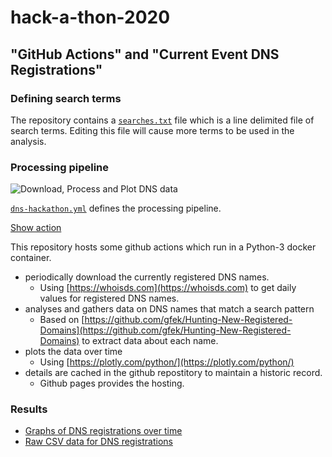 # hack-a-thon-2020
## "GitHub Actions" and "Current Event DNS Registrations" 

### Defining search terms
The repository contains a [`searches.txt`](searches.txt) file which is a line delimited file of search terms.
Editing this file will cause more terms to be used in the analysis.

### Processing pipeline
![Download, Process and Plot DNS data](https://github.com/gmckerrell/hack-a-thon-2020/workflows/Download,%20Process%20and%20Plot%20DNS%20data/badge.svg)

[`dns-hackathon.yml`](https://github.com/gmckerrell/hack-a-thon-2020/blob/master/.github/workflows/dns-hackathon.yml)
defines the processing pipeline.

[Show action](https://github.com/gmckerrell/hack-a-thon-2020/actions?query=workflow%3A%22Download%2C+Process+and+Plot+DNS+data%22)

This repository hosts some github actions which run in a Python-3 docker container.

- periodically download the currently registered DNS names.
  - Using [https://whoisds.com](https://whoisds.com) to get daily values for registered DNS names.
- analyses and gathers data on DNS names that match a search pattern
  - Based on [https://github.com/gfek/Hunting-New-Registered-Domains](https://github.com/gfek/Hunting-New-Registered-Domains) to extract data about each name.
- plots the data over time
  - Using [https://plotly.com/python/](https://plotly.com/python/)
- details are cached in the github repostitory to maintain a historic record.
  - Github pages provides the hosting.

### Results
- [Graphs of DNS registrations over time](https://gmckerrell.github.io/hack-a-thon-2020/graphs/)
- [Raw CSV data for DNS registrations](https://gmckerrell.github.io/hack-a-thon-2020/results/)
